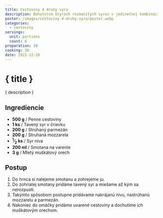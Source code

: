 ```yaml
---
title: Cestoviny 4 druhy syra
description: Bohatstvo štyroch rozmanitých syrov v jedinečnej kombinácii.
poster: /images/cestoviny-4-druhy-syra/poster.webp
categories:
  - cestoviny
servings:
  unit: portions
  count: 6
preparation: 10
cooking: 30
date: 2022-12-28
---
```


# { title }

{ description }

## Ingrediencie

- **500 g** / Penne cestoviny
- **1 ks** / Tavený syr v črievku
- **200 g** / Strúhaný parmezán
- **200 g** / Struhaná mozzarela
- **<sup>1</sup>&frasl;<sub>2</sub> ks** / Syr niva
- **200 ml** / Smotana na varenie
- **3 g** / Mletý muškátový orech

## Postup

1. Do hrnca si nalejeme smotanu a zohrejeme ju.
2. Do zohriatej smotany pridáme tavený syr a miešame až kým sa nerozpustí.
3. Takýmto spôsobom postupne pridávame nakrájanú nivu, nastrúhanú mozzarelu a parmezán.
4. Nakoniec do omáčky pridáme uvarené cestoviny a dochutíme ich muškátovým orechom.
